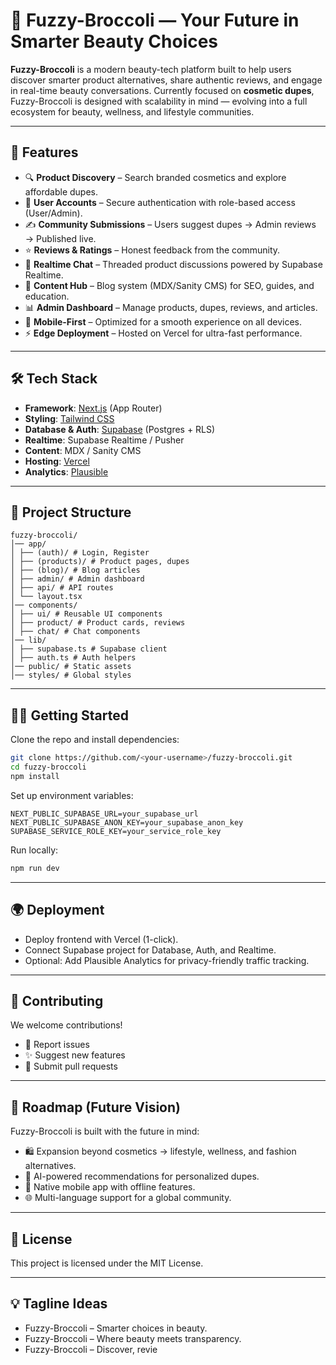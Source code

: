 # 🌸 Fuzzy-Broccoli — Your Future in Smarter Beauty Choices

**Fuzzy-Broccoli** is a modern beauty-tech platform built to help users discover smarter product alternatives, share authentic reviews, and engage in real-time beauty conversations.
Currently focused on **cosmetic dupes**, Fuzzy-Broccoli is designed with scalability in mind — evolving into a full ecosystem for beauty, wellness, and lifestyle communities.

---

## 🚀 Features

* 🔍 **Product Discovery** – Search branded cosmetics and explore affordable dupes.
* 👤 **User Accounts** – Secure authentication with role-based access (User/Admin).
* ✍️ **Community Submissions** – Users suggest dupes → Admin reviews → Published live.
* ⭐ **Reviews & Ratings** – Honest feedback from the community.
* 💬 **Realtime Chat** – Threaded product discussions powered by Supabase Realtime.
* 📝 **Content Hub** – Blog system (MDX/Sanity CMS) for SEO, guides, and education.
* 📊 **Admin Dashboard** – Manage products, dupes, reviews, and articles.
* 📱 **Mobile-First** – Optimized for a smooth experience on all devices.
* ⚡ **Edge Deployment** – Hosted on Vercel for ultra-fast performance.

---

## 🛠 Tech Stack

* **Framework**: [Next.js](https://nextjs.org/) (App Router)
* **Styling**: [Tailwind CSS](https://tailwindcss.com/)
* **Database & Auth**: [Supabase](https://supabase.com/) (Postgres + RLS)
* **Realtime**: Supabase Realtime / Pusher
* **Content**: MDX / Sanity CMS
* **Hosting**: [Vercel](https://vercel.com/)
* **Analytics**: [Plausible](https://plausible.io/)

---

## 📂 Project Structure

```
fuzzy-broccoli/
│── app/
│ ├── (auth)/ # Login, Register
│ ├── (products)/ # Product pages, dupes
│ ├── (blog)/ # Blog articles
│ ├── admin/ # Admin dashboard
│ ├── api/ # API routes
│ └── layout.tsx
│── components/
│ ├── ui/ # Reusable UI components
│ ├── product/ # Product cards, reviews
│ ├── chat/ # Chat components
│── lib/
│ ├── supabase.ts # Supabase client
│ ├── auth.ts # Auth helpers
│── public/ # Static assets
│── styles/ # Global styles
```

---

## 🧑‍💻 Getting Started

Clone the repo and install dependencies:

```bash
git clone https://github.com/<your-username>/fuzzy-broccoli.git
cd fuzzy-broccoli
npm install
```

Set up environment variables:

```env
NEXT_PUBLIC_SUPABASE_URL=your_supabase_url
NEXT_PUBLIC_SUPABASE_ANON_KEY=your_supabase_anon_key
SUPABASE_SERVICE_ROLE_KEY=your_service_role_key
```

Run locally:

```bash
npm run dev
```

---

## 🌍 Deployment

* Deploy frontend with Vercel (1-click).
* Connect Supabase project for Database, Auth, and Realtime.
* Optional: Add Plausible Analytics for privacy-friendly traffic tracking.

---

## 🤝 Contributing

We welcome contributions!

* 🐛 Report issues
* ✨ Suggest new features
* 🔧 Submit pull requests

---

## 📌 Roadmap (Future Vision)

Fuzzy-Broccoli is built with the future in mind:

* 🛍 Expansion beyond cosmetics → lifestyle, wellness, and fashion alternatives.
* 🔗 AI-powered recommendations for personalized dupes.
* 📲 Native mobile app with offline features.
* 🌐 Multi-language support for a global community.

---

## 📜 License

This project is licensed under the MIT License.

---

## 💡 Tagline Ideas

* Fuzzy-Broccoli – Smarter choices in beauty.
* Fuzzy-Broccoli – Where beauty meets transparency.
* Fuzzy-Broccoli – Discover, revie
